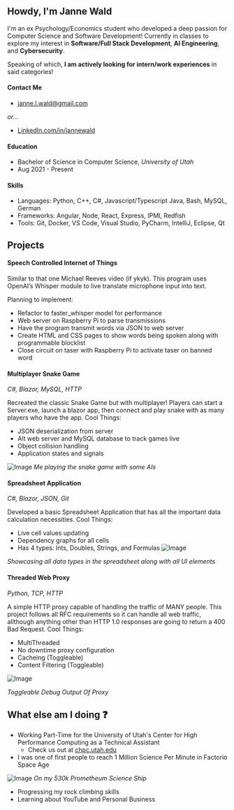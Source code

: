 ## Howdy, I'm Janne Wald
I'm an ex Psychology/Economics student who developed a deep passion for Computer Science and Software Development! 
Currently in classes to explore my interest in **Software/Full Stack Development**, **AI Engineering**, and **Cybersecurity**.   

Speaking of which, **I am actively looking for intern/work experiences** in said categories!

#### Contact Me
 - janne.l.wald@gmail.com

_or..._

 - [LinkedIn.com/in/jannewald](https://www.linkedin.com/in/jannewald)

#### Education
 - Bachelor of Science in Computer Science, _University of Utah_
 - Aug 2021 - Present

#### Skills
 - Languages: Python, C++, C#, Javascript/Typescript Java, Bash, MySQL, German
 - Frameworks: Angular, Node, React, Express, IPMI, Redfish
 - Tools: Git, Docker, VS Code, Visual Studio, PyCharm, IntelliJ, Eclipse, Qt

## Projects

#### Speech Controlled Internet of Things
Similar to that one Michael Reeves video (if ykyk). This program uses OpenAI’s Whisper module to live translate microphone input into text.

Planning to implement:
 - Refactor to faster_whisper model for performance
 - Web server on Raspberry Pi to parse transmissions
 - Have the program transmit words via JSON to web server
 - Create HTML and CSS pages to show words being spoken along with programmable blocklist
 - Close circuit on taser with Raspberry Pi to activate taser on banned word


#### Multiplayer Snake Game 
_C#, Blazor, MySQL, HTTP_

Recreated the classic Snake Game but with multiplayer! Players can start a Server.exe, launch a blazor app, then connect and play snake with as many players who have the app.
Cool Things:
 - JSON deserialization from server
 - Alt web server and MySQL database to track games live
 - Object collision handling
 - Application states and signals

![Image](https://github.com/user-attachments/assets/30ce88a7-2c30-4cc5-8a9d-7921dabfa116)
_Me playing the snake game with some AIs_

#### Spreadsheet Application 
_C#, Blazor, JSON, Git_

Developed a basic Spreadsheet Application that has all the important data calculation necessities.
Cool Things:
 - Live cell values updating
 - Dependency graphs for all cells
 - Has 4 types: Ints, Doubles, Strings, and Formulas
![Image](https://github.com/user-attachments/assets/fcb6187f-7ba5-4cbd-9bd2-c4ac780d0cf8)

_Showcasing all data types in the spreadsheet along with all UI elements_

#### Threaded Web Proxy
_Python, TCP, HTTP_

A simple HTTP proxy capable of handling the traffic of MANY people. This project follows all RFC requirements so it can handle all web traffic, allthough anything other than HTTP 1.0 responses are going to return a 400 Bad Request.
Cool Things:
 - MultiThreaded
 - No downtime proxy configuration
 - Cacheing (Toggleable)
 - Content Filtering (Toggleable)

![Image](https://github.com/user-attachments/assets/e274af9b-c325-438f-9b4b-1f01f95a8a68)

_Toggleable Debug Output Of Proxy_

## What else am I doing ❓
 - Working Part-Time for the University of Utah's Center for High Performance Computing as a Technical Assistant
   - Check us out at [chpc.utah.edu](https://www.chpc.utah.edu) 
 - I was one of first people to reach 1 Million Science Per Minute in Factorio Space Age
   
![Image](https://github.com/user-attachments/assets/bec82da9-1492-4b2c-b023-4df59d3b361b)
_On my 530k Prometheum Science Ship_
 - Progressing my rock climbing skills
 - Learning about YouTube and Personal Business
